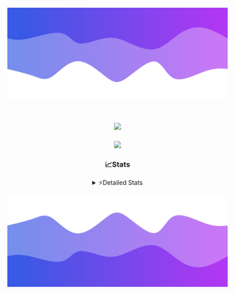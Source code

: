 ![Header](./header.png)
<div align="center">

<h1 align="center">
  <a href="https://git.io/typing-svg">
    <img src="https://readme-typing-svg.herokuapp.com/?lines=Hello,+There!+%F0%9F%91%8B;This+is+chicho.;Owner+on+Ocean;&center=true&size=25">
  </a>
</h1>
  
<p align="center">
  <img src="https://lanyard.cnrad.dev/api/852683595378196480" />
</p>

### 📈Stats
<details>
    <summary> ⚡Detailed Stats</summary>
    <br/>

<!--START_SECTION:waka-->
![Code Time](http://img.shields.io/badge/Code%20Time-721%20hrs-blue)

![Profile Views](http://img.shields.io/badge/Profile%20Views-1-blue)

**🐱 My GitHub Data** 

> 📦 75.3 kB Used in GitHub's Storage 
 > 
> 🏆 21 Contributions in the Year 2024
 > 
> 🚫 Not Opted to Hire
 > 
> 📜 15 Public Repositories 
 > 
> 🔑 6 Private Repositories 
 > 
**I'm a Night 🦉** 

```text
🌞 Morning                21 commits          █░░░░░░░░░░░░░░░░░░░░░░░░   05.44 % 
🌆 Daytime                51 commits          ███░░░░░░░░░░░░░░░░░░░░░░   13.21 % 
🌃 Evening                168 commits         ███████████░░░░░░░░░░░░░░   43.52 % 
🌙 Night                  146 commits         █████████░░░░░░░░░░░░░░░░   37.82 % 
```
📅 **I'm Most Productive on Tuesday** 

```text
Monday                   23 commits          █░░░░░░░░░░░░░░░░░░░░░░░░   05.96 % 
Tuesday                  106 commits         ███████░░░░░░░░░░░░░░░░░░   27.46 % 
Wednesday                77 commits          █████░░░░░░░░░░░░░░░░░░░░   19.95 % 
Thursday                 54 commits          ███░░░░░░░░░░░░░░░░░░░░░░   13.99 % 
Friday                   41 commits          ███░░░░░░░░░░░░░░░░░░░░░░   10.62 % 
Saturday                 34 commits          ██░░░░░░░░░░░░░░░░░░░░░░░   08.81 % 
Sunday                   51 commits          ███░░░░░░░░░░░░░░░░░░░░░░   13.21 % 
```


📊 **This Week I Spent My Time On** 

```text
🕑︎ Time Zone: America/Argentina/Buenos_Aires

💬 Programming Languages: 
HTML                     5 hrs 46 mins       ███████████░░░░░░░░░░░░░░   42.02 % 
Python                   5 hrs 31 mins       ██████████░░░░░░░░░░░░░░░   40.29 % 
JavaScript               2 hrs 21 mins       ████░░░░░░░░░░░░░░░░░░░░░   17.21 % 
Other                    3 mins              ░░░░░░░░░░░░░░░░░░░░░░░░░   00.39 % 
JSON                     0 secs              ░░░░░░░░░░░░░░░░░░░░░░░░░   00.10 % 

🔥 Editors: 
VS Code                  13 hrs 43 mins      █████████████████████████   100.00 % 

🐱‍💻 Projects: 
Unknown Project          12 hrs 18 mins      ██████████████████████░░░   89.61 % 
Backend                  1 hr 25 mins        ███░░░░░░░░░░░░░░░░░░░░░░   10.39 % 

💻 Operating System: 
Windows                  13 hrs 43 mins      █████████████████████████   100.00 % 
```

**I Mostly Code in JavaScript** 

```text
JavaScript               8 repos             ███████░░░░░░░░░░░░░░░░░░   26.67 % 
HTML                     7 repos             ██████░░░░░░░░░░░░░░░░░░░   23.33 % 
C#                       2 repos             ██░░░░░░░░░░░░░░░░░░░░░░░   06.67 % 
SCSS                     1 repo              █░░░░░░░░░░░░░░░░░░░░░░░░   03.33 % 
Batchfile                1 repo              █░░░░░░░░░░░░░░░░░░░░░░░░   03.33 % 
```




 Last Updated on 13/05/2024 06:18:03 UTC
<!--END_SECTION:waka-->
</details>

![Footer](./footer.png)
